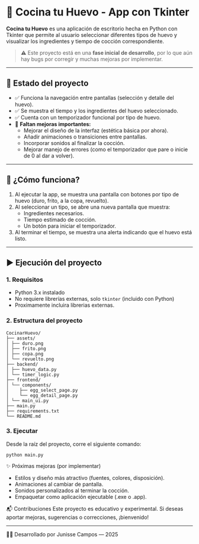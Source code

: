 # 🥚 Cocina tu Huevo - App con Tkinter

**Cocina tu Huevo** es una aplicación de escritorio hecha en Python con Tkinter que permite al usuario seleccionar diferentes tipos de huevo y visualizar los ingredientes y tiempo de cocción correspondiente.

> ⚠️ Este proyecto está en una **fase inicial de desarrollo**, por lo que aún hay bugs por corregir y muchas mejoras por implementar.

---

## 🚧 Estado del proyecto

- ✅ Funciona la navegación entre pantallas (selección y detalle del huevo).
- ✅ Se muestra el tiempo y los ingredientes del huevo seleccionado.
- ✅ Cuenta con un temporizador funcional por tipo de huevo.
- 🐞 **Faltan mejoras importantes:**
  - Mejorar el diseño de la interfaz (estética básica por ahora).
  - Añadir animaciones o transiciones entre pantallas.
  - Incorporar sonidos al finalizar la cocción.
  - Mejorar manejo de errores (como el temporizador que pare o inicie de 0 al dar a volver).

---

## 🧠 ¿Cómo funciona?

1. Al ejecutar la app, se muestra una pantalla con botones por tipo de huevo (duro, frito, a la copa, revuelto).
2. Al seleccionar un tipo, se abre una nueva pantalla que muestra:
   - Ingredientes necesarios.
   - Tiempo estimado de cocción.
   - Un botón para iniciar el temporizador.
3. Al terminar el tiempo, se muestra una alerta indicando que el huevo está listo.

---

## ▶️ Ejecución del proyecto

### 1. Requisitos

- Python 3.x instalado
- No requiere librerías externas, solo `tkinter` (incluido con Python)
- Proximamente incluira librerias externas.

### 2. Estructura del proyecto
```
CocinarHuevo/
├── assets/
│ ├── duro.png
│ ├── frito.png
│ ├── copa.png
│ └── revuelto.png
├── backend/
│ ├── huevo_data.py
│ └── timer_logic.py
├── frontend/
│ └── components/
│    ├── egg_select_page.py
│    └── egg_detail_page.py
│ └── main_ui.py
├── main.py
├── requirements.txt
└── README.md
```

### 3. Ejecutar

Desde la raíz del proyecto, corre el siguiente comando:

```
python main.py
```

✨ Próximas mejoras (por implementar)
 - Estilos y diseño más atractivo (fuentes, colores, disposición).
 - Animaciones al cambiar de pantalla.
 - Sonidos personalizados al terminar la cocción.
 - Empaquetar como aplicación ejecutable (.exe o .app).

📬 Contribuciones
Este proyecto es educativo y experimental. Si deseas aportar mejoras, sugerencias o correcciones, ¡bienvenido!

---
🧑‍💻 Desarrollado por Junisse Campos — 2025
